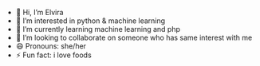- 👋 Hi, I’m Elvira
- 👀 I’m interested in python & machine learning
- 🌱 I’m currently learning machine learning and php
- 💞️ I’m looking to collaborate on someone who has same interest with me
- 😄 Pronouns: she/her
- ⚡ Fun fact: i love foods

<!---
prideandjuice/prideandjuice is a ✨ special ✨ repository because its `README.md` (this file) appears on your GitHub profile.
You can click the Preview link to take a look at your changes.
--->
